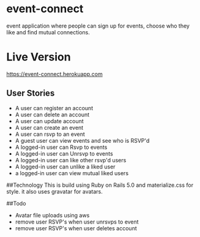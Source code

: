 # event-connect
event application where people can sign up for events, choose who they like and find mutual connections.

# Live Version
<https://event-connect.herokuapp.com>

## User Stories
* A user can register an account
* A user can delete an account
* A user can update account
* A user can create an event
* A user can rsvp to an event
* A guest user can view events and see who is RSVP'd
* A logged-in user can Rsvp to events
* A logged-in user can Unrsvp to events
* A logged-in user can like other rsvp'd users
* A logged-in user can unlike a liked user
* a logged-in user can view mutual liked users


##Technology
This is build using Ruby on Rails 5.0 and materialize.css for style. it also uses gravatar for avatars.

##Todo
* Avatar file uploads using aws
* remove user RSVP's when user unrsvps to event
* remove user RSVP's when user deletes account


